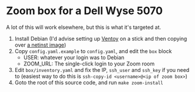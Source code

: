 # Zoom box for a Dell Wyse 5070

A lot of this will work elsewhere, but this is what it's targeted at.

1. Install Debian (I'd advise setting up [Ventoy](https://www.ventoy.net) on a stick and then copying over [a netinst image](https://www.debian.org/distrib/))
2. Copy `config.yaml.example` to `config.yaml`, and edit the `box` block
    * USER: whatever your login was to Debian
    * ZOOM_URL: The single-click login to your Zoom room
3. Edit `box/inventory.yaml` and fix the IP, `ssh_user` and `ssh_key` if you need to (easiest way to do this is `ssh-copy-id <username>@<ip of zoom box>`)
4. Goto the root of this source code, and run `make zoom-install`
